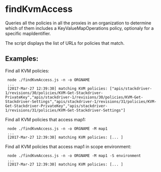 # findKvmAccess

Queries all the policies in all the proxies in an organization to determine which of them includes a KeyValueMapOperations policy, optionaly for a specific mapIdentifier.


The script displays the list of URLs for policies that match.

## Examples:

Find all KVM policies:

```
 node ./findKvmAccess.js -n -o ORGNAME
 ...
 [2017-Mar-27 12:39:30] matching KVM policies: ["apis/stackdriver-1/revisions/30/policies/KVM-Get-Stackdriver-PrivateKey","apis/stackdriver-1/revisions/30/policies/KVM-Get-Stackdriver-Settings","apis/stackdriver-1/revisions/31/policies/KVM-Get-Stackdriver-PrivateKey","apis/stackdriver-1/revisions/31/policies/KVM-Get-Stackdriver-Settings"]
```

Find all KVM policies that access map1:

```
 node ./findKvmAccess.js -n -o ORGNAME -M map1
 ...
 [2017-Mar-27 12:39:30] matching KVM policies: [... ]
```

Find all KVM policies that access map1 in scope environment:

```
 node ./findKvmAccess.js -n -o ORGNAME -M map1 -S environment
 ...
 [2017-Mar-27 12:39:30] matching KVM policies: [... ]
```


